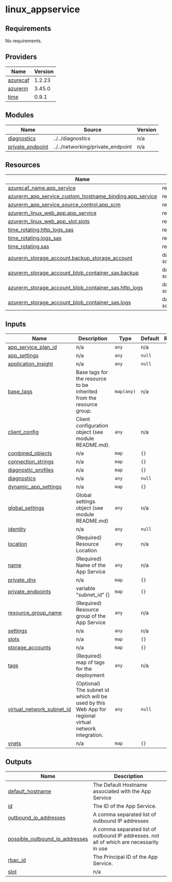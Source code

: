 # linux_appservice

<!-- BEGINNING OF PRE-COMMIT-TERRAFORM DOCS HOOK -->
## Requirements

No requirements.

## Providers

| Name | Version |
|------|---------|
| <a name="provider_azurecaf"></a> [azurecaf](#provider\_azurecaf) | 1.2.23 |
| <a name="provider_azurerm"></a> [azurerm](#provider\_azurerm) | 3.45.0 |
| <a name="provider_time"></a> [time](#provider\_time) | 0.9.1 |

## Modules

| Name | Source | Version |
|------|--------|---------|
| <a name="module_diagnostics"></a> [diagnostics](#module\_diagnostics) | ../../diagnostics | n/a |
| <a name="module_private_endpoint"></a> [private\_endpoint](#module\_private\_endpoint) | ../../networking/private_endpoint | n/a |

## Resources

| Name | Type |
|------|------|
| [azurecaf_name.app_service](https://registry.terraform.io/providers/aztfmod/azurecaf/latest/docs/resources/name) | resource |
| [azurerm_app_service_custom_hostname_binding.app_service](https://registry.terraform.io/providers/hashicorp/azurerm/latest/docs/resources/app_service_custom_hostname_binding) | resource |
| [azurerm_app_service_source_control.app_scm](https://registry.terraform.io/providers/hashicorp/azurerm/latest/docs/resources/app_service_source_control) | resource |
| [azurerm_linux_web_app.app_service](https://registry.terraform.io/providers/hashicorp/azurerm/latest/docs/resources/linux_web_app) | resource |
| [azurerm_linux_web_app_slot.slots](https://registry.terraform.io/providers/hashicorp/azurerm/latest/docs/resources/linux_web_app_slot) | resource |
| [time_rotating.http_logs_sas](https://registry.terraform.io/providers/hashicorp/time/latest/docs/resources/rotating) | resource |
| [time_rotating.logs_sas](https://registry.terraform.io/providers/hashicorp/time/latest/docs/resources/rotating) | resource |
| [time_rotating.sas](https://registry.terraform.io/providers/hashicorp/time/latest/docs/resources/rotating) | resource |
| [azurerm_storage_account.backup_storage_account](https://registry.terraform.io/providers/hashicorp/azurerm/latest/docs/data-sources/storage_account) | data source |
| [azurerm_storage_account_blob_container_sas.backup](https://registry.terraform.io/providers/hashicorp/azurerm/latest/docs/data-sources/storage_account_blob_container_sas) | data source |
| [azurerm_storage_account_blob_container_sas.http_logs](https://registry.terraform.io/providers/hashicorp/azurerm/latest/docs/data-sources/storage_account_blob_container_sas) | data source |
| [azurerm_storage_account_blob_container_sas.logs](https://registry.terraform.io/providers/hashicorp/azurerm/latest/docs/data-sources/storage_account_blob_container_sas) | data source |

## Inputs

| Name | Description | Type | Default | Required |
|------|-------------|------|---------|:--------:|
| <a name="input_app_service_plan_id"></a> [app\_service\_plan\_id](#input\_app\_service\_plan\_id) | n/a | `any` | n/a | yes |
| <a name="input_app_settings"></a> [app\_settings](#input\_app\_settings) | n/a | `any` | `null` | no |
| <a name="input_application_insight"></a> [application\_insight](#input\_application\_insight) | n/a | `any` | `null` | no |
| <a name="input_base_tags"></a> [base\_tags](#input\_base\_tags) | Base tags for the resource to be inherited from the resource group. | `map(any)` | n/a | yes |
| <a name="input_client_config"></a> [client\_config](#input\_client\_config) | Client configuration object (see module README.md). | `any` | n/a | yes |
| <a name="input_combined_objects"></a> [combined\_objects](#input\_combined\_objects) | n/a | `map` | `{}` | no |
| <a name="input_connection_strings"></a> [connection\_strings](#input\_connection\_strings) | n/a | `map` | `{}` | no |
| <a name="input_diagnostic_profiles"></a> [diagnostic\_profiles](#input\_diagnostic\_profiles) | n/a | `map` | `{}` | no |
| <a name="input_diagnostics"></a> [diagnostics](#input\_diagnostics) | n/a | `any` | `null` | no |
| <a name="input_dynamic_app_settings"></a> [dynamic\_app\_settings](#input\_dynamic\_app\_settings) | n/a | `map` | `{}` | no |
| <a name="input_global_settings"></a> [global\_settings](#input\_global\_settings) | Global settings object (see module README.md) | `any` | n/a | yes |
| <a name="input_identity"></a> [identity](#input\_identity) | n/a | `any` | `null` | no |
| <a name="input_location"></a> [location](#input\_location) | (Required) Resource Location | `any` | n/a | yes |
| <a name="input_name"></a> [name](#input\_name) | (Required) Name of the App Service | `any` | n/a | yes |
| <a name="input_private_dns"></a> [private\_dns](#input\_private\_dns) | n/a | `map` | `{}` | no |
| <a name="input_private_endpoints"></a> [private\_endpoints](#input\_private\_endpoints) | variable "subnet\_id" {} | `map` | `{}` | no |
| <a name="input_resource_group_name"></a> [resource\_group\_name](#input\_resource\_group\_name) | (Required) Resource group of the App Service | `any` | n/a | yes |
| <a name="input_settings"></a> [settings](#input\_settings) | n/a | `any` | n/a | yes |
| <a name="input_slots"></a> [slots](#input\_slots) | n/a | `map` | `{}` | no |
| <a name="input_storage_accounts"></a> [storage\_accounts](#input\_storage\_accounts) | n/a | `map` | `{}` | no |
| <a name="input_tags"></a> [tags](#input\_tags) | (Required) map of tags for the deployment | `any` | n/a | yes |
| <a name="input_virtual_network_subnet_id"></a> [virtual\_network\_subnet\_id](#input\_virtual\_network\_subnet\_id) | (Optional) The subnet id which will be used by this Web App for regional virtual network integration. | `any` | `null` | no |
| <a name="input_vnets"></a> [vnets](#input\_vnets) | n/a | `map` | `{}` | no |

## Outputs

| Name | Description |
|------|-------------|
| <a name="output_default_hostname"></a> [default\_hostname](#output\_default\_hostname) | The Default Hostname associated with the App Service |
| <a name="output_id"></a> [id](#output\_id) | The ID of the App Service. |
| <a name="output_outbound_ip_addresses"></a> [outbound\_ip\_addresses](#output\_outbound\_ip\_addresses) | A comma separated list of outbound IP addresses |
| <a name="output_possible_outbound_ip_addresses"></a> [possible\_outbound\_ip\_addresses](#output\_possible\_outbound\_ip\_addresses) | A comma separated list of outbound IP addresses. not all of which are necessarily in use |
| <a name="output_rbac_id"></a> [rbac\_id](#output\_rbac\_id) | The Principal ID of the App Service. |
| <a name="output_slot"></a> [slot](#output\_slot) | n/a |
<!-- END OF PRE-COMMIT-TERRAFORM DOCS HOOK -->
